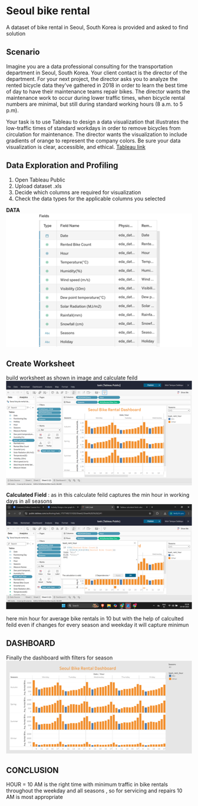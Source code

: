 # Seoul bike rental

A dataset of bike rental in Seoul, South Korea is provided and asked to find solution


## Scenario
Imagine you are a data professional consulting for the transportation department in Seoul, South Korea. Your client contact is the director of the department. For your next project, the director asks you to analyze the rented bicycle data they've gathered in 2018 in order to learn the best time of day to have their maintenance teams repair bikes. The director wants the maintenance work to occur during lower traffic times, when bicycle rental numbers are minimal, but still during standard working hours (8 a.m. to 5 p.m). 

Your task is to use Tableau to design a data visualization that illustrates the low-traffic times of standard workdays in order to remove bicycles from circulation for maintenance. The director wants the visualization to include gradients of orange to represent the company colors. Be sure your data visualization is clear, accessible, and ethical. 
[Tableau link](https://public.tableau.com/views/SeoulBikeRentals_17583818730700/Dashboard1?:language=en-US&:sid=&:redirect=auth&:display_count=n&:origin=viz_share_link)


## Data Exploration and Profiling
1. Open Tableau Public
2. Upload dataset .xls
1. Decide which columns are required for visualization
2. Check the data types for the applicable columns you selected

**DATA**
![alt image](https://github.com/MohTarique/Seoul-bike-rental-/blob/60709b5f0a9e54567df4c3e7d7db534f105460a7/images_tableau/mvi-WqE-RqOPXtqPnECeuA_c6db52bba96e495682d6f74b5185f5f1_ADA_SR-011-Data-Types-Seoul.png)

## Create Worksheet
build worksheet as shown in image and calculate feild
![alt image](https://github.com/MohTarique/Seoul-bike-rental-/blob/54ec802e665c65f3ace6df6dcb451fd979701f3f/images_tableau/Screenshot%20(106).png)

**Calculated Field** : as in this calculate feild captures the min hour in working days in all seasons
![alt image](https://github.com/MohTarique/Seoul-bike-rental-/blob/e533b0fa8670a9d4f96923dbdfff876cd8f69294/images_tableau/Screenshot%20(105).png)

here min hour for average bike rentals in 10 but with the help of calculted feild even if changes for every season and weekday it will capture minimun

## DASHBOARD
Finally the dashboard with filters for season 
![alt image](https://github.com/MohTarique/Seoul-bike-rental-/blob/e533b0fa8670a9d4f96923dbdfff876cd8f69294/images_tableau/Dashboard%201.png)

## CONCLUSION
HOUR = 10 AM 
is the right time with minimum traffic in bike rentals throughout the weekday and all seasons , so for servicing and repairs 10 AM is most appropriate

   
